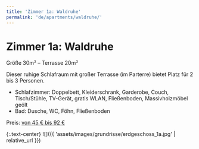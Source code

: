 ```yaml
---
title: 'Zimmer 1a: Waldruhe'
permalink: 'de/apartments/waldruhe/'
---
```


# Zimmer 1a: Waldruhe

Größe 30m² – Terrasse 20m²

Dieser ruhige Schlafraum mit großer Terrasse (im Parterre) bietet Platz für 2 bis 3 Personen.

* Schlafzimmer: Doppelbett, Kleiderschrank, Garderobe, Couch, Tisch/Stühle, TV-Gerät, gratis WLAN, Fließenboden, Massivholzmöbel geölt
* Bad: Dusche, WC, Föhn, Fließenboden

Preis: [von 45 € bis 92 €](/de/prices#prices)

{:.text-center}
![]({{ 'assets/images/grundrisse/erdgeschoss_1a.jpg' | relative_url }})

